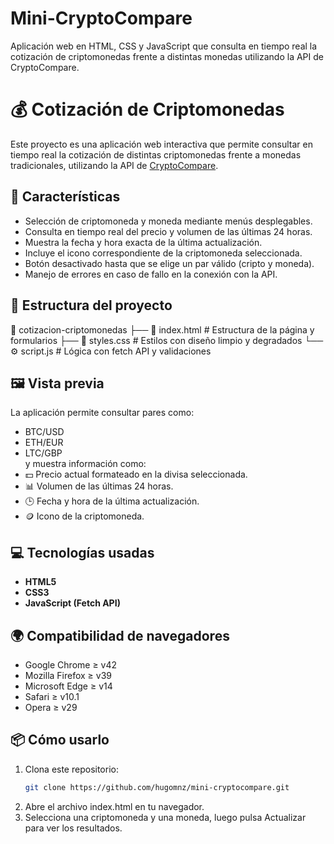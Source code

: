 # Mini-CryptoCompare
Aplicación web en HTML, CSS y JavaScript que consulta en tiempo real la cotización de criptomonedas frente a distintas monedas utilizando la API de CryptoCompare.

# 💰 Cotización de Criptomonedas

Este proyecto es una aplicación web interactiva que permite consultar en tiempo real la cotización de distintas criptomonedas frente a monedas tradicionales, utilizando la API de [CryptoCompare](https://www.cryptocompare.com).  

## 🚀 Características
- Selección de criptomoneda y moneda mediante menús desplegables.
- Consulta en tiempo real del precio y volumen de las últimas 24 horas.
- Muestra la fecha y hora exacta de la última actualización.
- Incluye el icono correspondiente de la criptomoneda seleccionada.
- Botón desactivado hasta que se elige un par válido (cripto y moneda).
- Manejo de errores en caso de fallo en la conexión con la API.

## 📁 Estructura del proyecto
📂 cotizacion-criptomonedas
├── 📄 index.html # Estructura de la página y formularios
├── 🎨 styles.css # Estilos con diseño limpio y degradados
└── ⚙️ script.js # Lógica con fetch API y validaciones

## 🖼️ Vista previa
La aplicación permite consultar pares como:  
- BTC/USD  
- ETH/EUR  
- LTC/GBP  
y muestra información como:  
- 💵 Precio actual formateado en la divisa seleccionada.  
- 📊 Volumen de las últimas 24 horas.  
- 🕒 Fecha y hora de la última actualización.  
- 🪙 Icono de la criptomoneda.  

## 💻 Tecnologías usadas
- **HTML5**  
- **CSS3**  
- **JavaScript (Fetch API)**  

## 🌍 Compatibilidad de navegadores
- Google Chrome ≥ v42  
- Mozilla Firefox ≥ v39  
- Microsoft Edge ≥ v14  
- Safari ≥ v10.1  
- Opera ≥ v29  

## 📦 Cómo usarlo
1. Clona este repositorio:  
   ```bash
   git clone https://github.com/hugomnz/mini-cryptocompare.git
2. Abre el archivo index.html en tu navegador.
3. Selecciona una criptomoneda y una moneda, luego pulsa Actualizar para ver los resultados.
